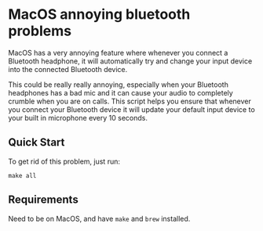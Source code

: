 # MacOS annoying bluetooth problems

MacOS has a very annoying feature where whenever you connect a Bluetooth headphone, it will automatically try and change your input device into the connected Bluetooth device. 

This could be really really annoying, especially when your Bluetooth headphones has a bad mic and it can cause your audio to completely crumble when you are on calls. This script helps you ensure that whenever you connect your Bluetooth device it will update your default input device to your built in microphone every 10 seconds.

## Quick Start

To get rid of this problem, just run:

```
make all
```

## Requirements

Need to be on MacOS, and have `make` and `brew` installed.